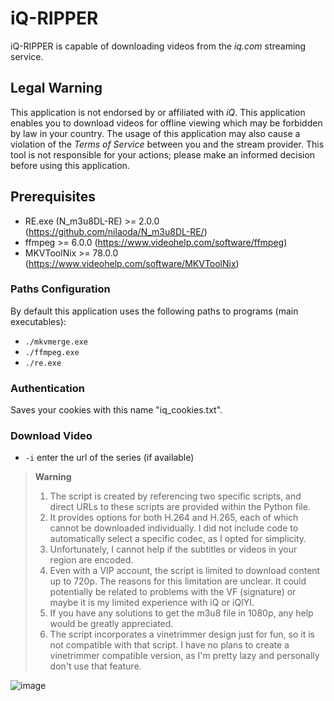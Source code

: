 # iQ-RIPPER

iQ-RIPPER is capable of downloading videos from the *iq.com* streaming service.

## Legal Warning

This application is not endorsed by or affiliated with *iQ*. This application enables you to download videos for offline viewing which may be forbidden by law in your country. The usage of this application may also cause a violation of the *Terms of Service* between you and the stream provider. This tool is not responsible for your actions; please make an informed decision before using this application.

## Prerequisites

* RE.exe (N_m3u8DL-RE) >= 2.0.0 (https://github.com/nilaoda/N_m3u8DL-RE/)
* ffmpeg >= 6.0.0 (https://www.videohelp.com/software/ffmpeg)
* MKVToolNix >= 78.0.0 (https://www.videohelp.com/software/MKVToolNix)

### Paths Configuration

By default this application uses the following paths to programs (main executables):
* `./mkvmerge.exe`
* `./ffmpeg.exe`
* `./re.exe`

### Authentication

Saves your cookies with this name "iq_cookies.txt".

### Download Video

* `-i` enter the url of the series (if available)

> **Warning**
>
> 1. The script is created by referencing two specific scripts, and direct URLs to these scripts are provided within the Python file.
> 2. It provides options for both H.264 and H.265, each of which cannot be downloaded individually. I did not include code to automatically select a specific codec, as I opted for simplicity.
> 3. Unfortunately, I cannot help if the subtitles or videos in your region are encoded.
> 4. Even with a VIP account, the script is limited to download content up to 720p. The reasons for this limitation are unclear. It could potentially be related to problems with the VF (signature) or maybe it is my limited experience with iQ or iQIYI.
> 5. If you have any solutions to get the m3u8 file in 1080p, any help would be greatly appreciated.
> 6. The script incorporates a vinetrimmer design just for fun, so it is not compatible with that script. I have no plans to create a vinetrimmer compatible version, as I'm pretty lazy and personally don't use that feature.

![image](https://i.ibb.co/TMtkBVb/image.png)
